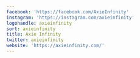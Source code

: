 ```yaml
---
facebook: 'https://facebook.com/AxieInfinity'
instagram: 'https://instagram.com/axieinfinity'
logohandle: axieinfinity
sort: axieinfinity
title: Axie Infinity
twitter: axieinfinity
website: 'https://axieinfinity.com/'
---
```

